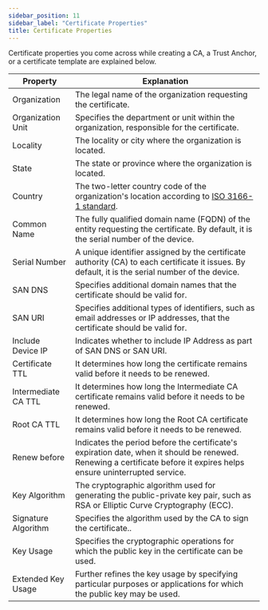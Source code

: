 ```yaml
---
sidebar_position: 11
sidebar_label: "Certificate Properties"
title: Certificate Properties
---
```


Certificate properties you come across while creating a CA, a Trust Anchor, or a certificate template are explained below. 

| Property            | Explanation                                                                                         |
| -----------------   | ----------------------------------------------------------------------------------------------------|
| Organization        | The legal name of the organization requesting the certificate.                                      |
| Organization Unit	  | Specifies the department or unit within the organization, responsible for the certificate.          |
| Locality            | The locality or city where the organization is located.                                             |
| State               | The state or province where the organization is located.                                            |
| Country		      | The two-letter country code of the organization's location according to [ISO 3166-1 standard](https://www.iso.org/obp/ui/#iso:pub:PUB500001:en).                                                                                      |
| Common Name         | The fully qualified domain name (FQDN) of the entity requesting the certificate. By default, it is the serial number of the device.                                                                                                |
| Serial Number       | A unique identifier assigned by the certificate authority (CA) to each certificate it issues. By default, it is the serial number of the device.                                                                                      |
| SAN DNS             | Specifies additional domain names that the certificate should be valid for.                         |
| SAN URI		      | Specifies additional types of identifiers, such as email addresses or IP addresses, that the certificate should be valid for.                                                                                                        |
| Include Device IP	  | Indicates whether to include IP Address as part of SAN DNS or SAN URI.                              |
| Certificate TTL 	  | It determines how long the certificate remains valid before it needs to be renewed.                 |
| Intermediate CA TTL | It determines how long the Intermediate CA certificate remains valid before it needs to be renewed. |
| Root CA TTL  		  | It determines how long the Root CA certificate remains valid before it needs to be renewed.         |
| Renew before 		  |  Indicates the period before the certificate's expiration date, when it should be renewed. Renewing a certificate before it expires helps ensure uninterrupted service.                                                           |
| Key Algorithm       | The cryptographic algorithm used for generating the public-private key pair, such as RSA or Elliptic Curve Cryptography (ECC).                                                                                                         |
| Signature Algorithm |  Specifies the algorithm used by the CA to sign the certificate..                                   |
| Key Usage		      | Specifies the cryptographic operations for which the public key in the certificate can be used.     |
| Extended Key Usage  |  Further refines the key usage by specifying particular purposes or applications for which the public key may be used.                                                                                                                |